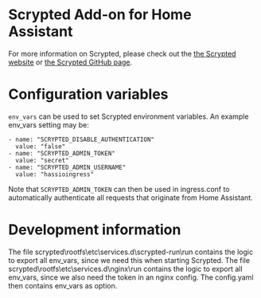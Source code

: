 # Scrypted Add-on for Home Assistant

For more information on Scrypted, please check out the [the Scrypted website](https://scrypted.app) or [the Scrypted GitHub page](https://github.com/koush/scrypted).

# Configuration variables
`env_vars` can be used to set Scrypted environment variables. An example env_vars setting may be:

```
- name: "SCRYPTED_DISABLE_AUTHENTICATION"
  value: "false"
- name: "SCRYPTED_ADMIN_TOKEN"
  value: "secret"
- name: "SCRYPTED_ADMIN_USERNAME"
  value: "hassioingress"
```

Note that `SCRYPTED_ADMIN_TOKEN` can then be used in ingress.conf to automatically authenticate all requests that originate from Home Assistant. 

# Development information
The file scrypted\rootfs\etc\services.d\scrypted-run\run contains the logic to export all env_vars, since we need this when starting Scrypted. 
The file scrypted\rootfs\etc\services.d\nginx\run contains the logic to export all env_vars, since we also need the token in an nginx config. 
The config.yaml then contains env_vars as option. 